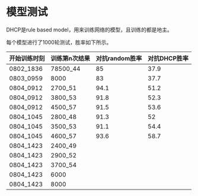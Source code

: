 # 模型测试

DHCP是rule based model，用来训练网络的模型，且训练的都是地主。

每个模型进行了1000轮测试，胜率如下所示。

| 开始训练时刻 | 训练第n次结果 | 对抗random胜率 | 对抗DHCP胜率 |
| --- | --- | --- | --- |
|0802_1836|78500_44|85|37.9|
|0803_0959|8000|83|37.7|
|0804_0912|2700_51|94.1|51.2|
|0804_0912|3800_53|91.8|52.3|
|0804_0912|4500_57|91.5|53.6|
|0804_1045|2800_48|91.3|52|
|0804_1045|3500_53|91.1|54.4|
|0804_1045|4600_57|93.6|58.7|
|0804_1423|2400_49| | |
|0804_1423|2900_52| | |
|0804_1423|3700_54| | |
|0804_1423|6000| | |
|0804_1423|8000| | |

<!--|0803_0349|2900_48|93.2|53.7|-->
<!--|0803_0349|5300_54（开始过估计）|91.7|49.6|-->
<!--|0803_0349|8000|90.8|47.8|-->
<!--|0803_0349|10000|89.2|42|-->
